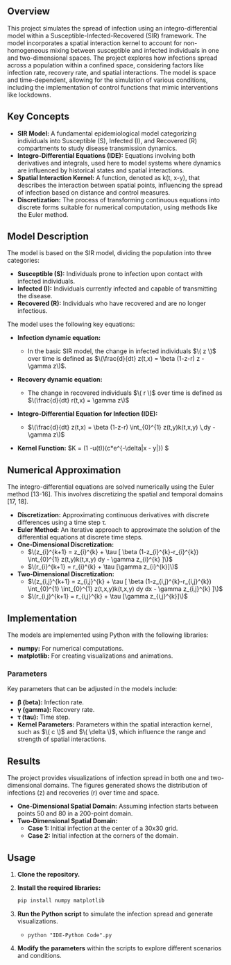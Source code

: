 ## Overview

This project simulates the spread of infection using an integro-differential model within a Susceptible-Infected-Recovered (SIR) framework. The model incorporates a spatial interaction kernel to account for non-homogeneous mixing between susceptible and infected individuals in one and two-dimensional spaces. 
The project explores how infections spread across a population within a confined space, considering factors like infection rate, recovery rate, and spatial interactions. 
The model is space and time-dependent, allowing for the simulation of various conditions, including the implementation of control functions that mimic interventions like lockdowns.

## Key Concepts

*   **SIR Model:** A fundamental epidemiological model categorizing individuals into Susceptible (S), Infected (I), and Recovered (R) compartments to study disease transmission dynamics.
*   **Integro-Differential Equations (IDE):** Equations involving both derivatives and integrals, used here to model systems where dynamics are influenced by historical states and spatial interactions.
*   **Spatial Interaction Kernel:** A function, denoted as k(t, x-y), that describes the interaction between spatial points, influencing the spread of infection based on distance and control measures.
*   **Discretization:** The process of transforming continuous equations into discrete forms suitable for numerical computation, using methods like the Euler method.

## Model Description

The model is based on the SIR model, dividing the population into three categories:

*   **Susceptible (S):** Individuals prone to infection upon contact with infected individuals.
*   **Infected (I):** Individuals currently infected and capable of transmitting the disease.
*   **Recovered (R):** Individuals who have recovered and are no longer infectious.

The model uses the following key equations:

*   **Infection dynamic equation:**

    *   In the basic SIR model, the change in infected individuals $\( z \)$ over time is defined as $\(\frac{d}{dt} z(t,x) = \beta (1-z-r) z - \gamma z\)$.
*   **Recovery dynamic equation:**

    *   The change in recovered individuals $\( r \)$ over time is defined as $\(\frac{d}{dt} r(t,x) = \gamma z\)$
*   **Integro-Differential Equation for Infection (IDE):**

    *   $\(\frac{d}{dt} z(t,x) = \beta (1-z-r) \int_{0}^{1} z(t,y)k(t,x,y) \,dy - \gamma z\)$
*   **Kernel Function:**
        $K = (1 -u(t))(c*e^{-\delta|x - y|})  $
## Numerical Approximation

The integro-differential equations are solved numerically using the Euler method [13-16]. This involves discretizing the spatial and temporal domains [17, 18].

*   **Discretization:** Approximating continuous derivatives with discrete differences using a time step τ.
*   **Euler Method:** An iterative approach to approximate the solution of the differential equations at discrete time steps.
*   **One-Dimensional Discretization:**
    *   $\(z_{i}^{k+1} = z_{i}^{k} + \tau [ \beta (1-z_{i}^{k}-r_{i}^{k}) \int_{0}^{1} z(t,y)k(t,x,y) dy - \gamma z_{i}^{k} ]\)$
    *   $\(r_{i}^{k+1} = r_{i}^{k} + \tau [\gamma z_{i}^{k}]\)$
*   **Two-Dimensional Discretization:**
    *   $\(z_{i,j}^{k+1} = z_{i,j}^{k} + \tau [ \beta (1-z_{i,j}^{k}-r_{i,j}^{k}) \int_{0}^{1} \int_{0}^{1} z(t,x,y)k(t,x,y) dy dx - \gamma z_{i,j}^{k} ]\)$
    *    $\(r_{i,j}^{k+1} = r_{i,j}^{k} + \tau [\gamma z_{i,j}^{k}]\)$

## Implementation

The models are implemented using Python with the following libraries:

*   **numpy:** For numerical computations.
*   **matplotlib:** For creating visualizations and animations.


### Parameters

Key parameters that can be adjusted in the models include:

*   **β (beta):** Infection rate.
*   **γ (gamma):** Recovery rate.
*   **τ (tau):** Time step.
*   **Kernel Parameters:** Parameters within the spatial interaction kernel, such as $\( c \)$ and $\( \delta \)$, which influence the range and strength of spatial interactions.

## Results

The project provides visualizations of infection spread in both one and two-dimensional domains.  The figures generated shows the distribution of infections (z) and recoveries (r) over time and space.

*   **One-Dimensional Spatial Domain:** Assuming infection starts between points 50 and 80 in a 200-point domain.
*   **Two-Dimensional Spatial Domain:**
    *   **Case 1:** Initial infection at the center of a 30x30 grid.
    *   **Case 2:** Initial infection at the corners of the domain.

## Usage

1.  **Clone the repository.**
2.  **Install the required libraries:**

    ```bash
    pip install numpy matplotlib
    ```
3.  **Run the Python script** to simulate the infection spread and generate visualizations.
    *   `python "IDE-Python Code".py`
   
4.  **Modify the parameters** within the scripts to explore different scenarios and conditions.
